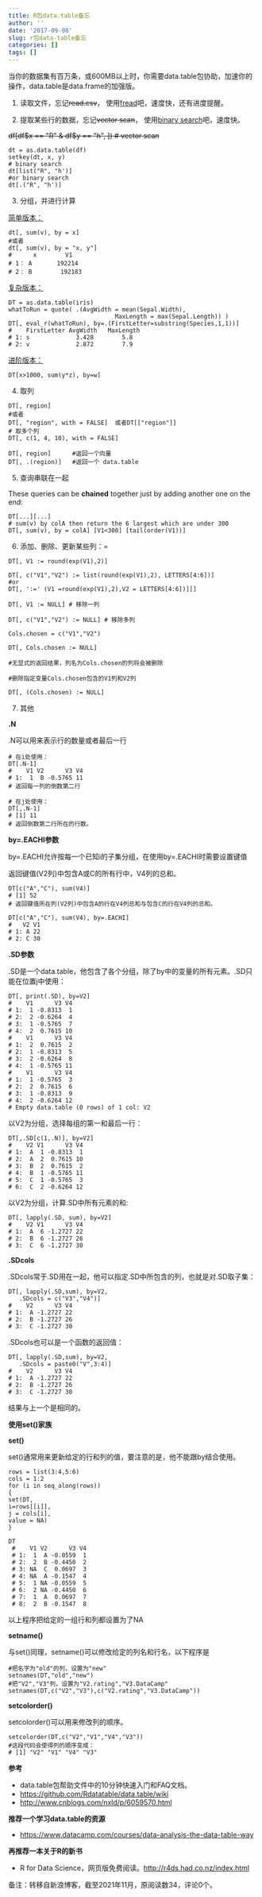 ```yaml
---
title: R包data.table备忘
author: ''
date: '2017-09-08'
slug: r包data-table备忘
categories: []
tags: []
---
```


当你的数据集有百万条，或600MB以上时，你需要data.table包协助，加速你的操作，data.table是data.frame的加强版。

1. 读取文件，忘记~~read.csv~~， 使用<u>fread</u>吧，速度快，还有进度提醒。

2. 提取某些行的数据，忘记~~vector scan~~， 使用<u>binary search</u>吧，速度快。

~~df[df$x == "R" & df$y == "h", ])    # vector scan~~

```{r}
dt = as.data.table(df)
setkey(dt, x, y)
# binary search
dt[list("R", "h')]          
#or binary search
dt[.("R", "h')]             
```
3. 分组，并进行计算

<u>简单版本：</u>
```{r}
dt[, sum(v), by = x]  
#或者
dt[, sum(v), by = "x, y"]
#      x        V1
# 1： A       192214
# 2： B        192183
```
<u>复杂版本：</u>
```{r}
DT = as.data.table(iris)
whatToRun = quote( .(AvgWidth = mean(Sepal.Width),
                              MaxLength = max(Sepal.Length)) )
DT[, eval_r(whatToRun), by=.(FirstLetter=substring(Species,1,1))]
#    FirstLetter AvgWidth   MaxLength
# 1: s             3.428        5.8
# 2: v             2.872        7.9
```
<u>进阶版本：</u>
```{r}
DT[x>1000, sum(y*z), by=w]
```
4. 取列
```{r}
DT[, region]  
#或者
DT[, "region", with = FALSE]  或者DT[["region"]]
# 取多个列
DT[, c(1, 4, 10), with = FALSE]

DT[, region]      #返回一个向量
DT[, .(region)]   #返回一个 data.table
```

5. 查询串联在一起

These queries can be **chained** together just by adding another one on the end:
```{r}
DT[...][...]
# sum(v) by colA then return the 6 largest which are under 300
DT[, sum(v), by = colA] [V1<300] [tail(order(V1))]
```
6. 添加、删除、更新某些列：=
```{r}
DT[, V1 := round(exp(V1),2)]

DT[, c("V1","V2") := list(round(exp(V1),2), LETTERS[4:6])] 
#or
DT[, ':=' (V1 =round(exp(V1),2),V2 = LETTERS[4:6])][]

DT[, V1 := NULL] # 移除一列

DT[, c("V1","V2") := NULL] # 移除多列

Cols.chosen = c("V1","V2")

DT[, Cols.chosen := NULL]

#无显式的返回结果，列名为Cols.chosen的列将会被删除

#删除指定变量Cols.chosen包含的V1列和V2列

DT[, (Cols.chosen) := NULL]
```
7. 其他

**.N**

.N可以用来表示行的数量或者最后一行
```{r}
# 在i处使用：
DT[.N-1]
#    V1 V2      V3 V4
# 1:  1  B -0.5765 11
# 返回每一列的倒数第二行

# 在j处使用：
DT[,.N-1]
# [1] 11
# 返回倒数第二行所在的行数。
```

**by=.EACHI参数**

by=.EACHI允许按每一个已知i的子集分组，在使用by=.EACHI时需要设置键值 

返回键值(V2列)中包含A或C的所有行中，V4列的总和。

```{r}
DT[c("A","C"), sum(V4)]
# [1] 52
# 返回键值所在列(V2列)中包含A的行在V4列总和与包含C的行在V4列的总和。

DT[c("A","C"), sum(V4), by=.EACHI]
#   V2 V1
# 1: A 22
# 2: C 30
```

**.SD参数**

.SD是一个data.table，他包含了各个分组，除了by中的变量的所有元素。.SD只能在位置j中使用：

```{r}
DT[, print(.SD), by=V2]
#    V1      V3 V4
# 1:  1 -0.8313  1
# 2:  2 -0.6264  4
# 3:  1 -0.5765  7
# 4:  2  0.7615 10
#    V1      V3 V4
# 1:  2  0.7615  2
# 2:  1 -0.8313  5
# 3:  2 -0.6264  8
# 4:  1 -0.5765 11
#    V1      V3 V4
# 1:  1 -0.5765  3
# 2:  2  0.7615  6
# 3:  1 -0.8313  9
# 4:  2 -0.6264 12
# Empty data.table (0 rows) of 1 col: V2
```
以V2为分组，选择每组的第一和最后一行：
```{r}
DT[,.SD[c(1,.N)], by=V2]
#    V2 V1      V3 V4
# 1:  A  1 -0.8313  1
# 2:  A  2  0.7615 10
# 3:  B  2  0.7615  2
# 4:  B  1 -0.5765 11
# 5:  C  1 -0.5765  3
# 6:  C  2 -0.6264 12
```

以V2为分组，计算.SD中所有元素的和:
```{r}
DT[, lapply(.SD, sum), by=V2]
#    V2 V1      V3 V4
# 1:  A  6 -1.2727 22
# 2:  B  6 -1.2727 26
# 3:  C  6 -1.2727 30
```
**.SDcols**

.SDcols常于.SD用在一起，他可以指定.SD中所包含的列，也就是对.SD取子集：

```{r}
DT[, lapply(.SD,sum), by=V2,
   .SDcols = c("V3","V4")]
#    V2      V3 V4
# 1:  A -1.2727 22
# 2:  B -1.2727 26
# 3:  C -1.2727 30
```
.SDcols也可以是一个函数的返回值：

```{r}
DT[, lapply(.SD,sum), by=V2,
   .SDcols = paste0("V",3:4)]
#    V2      V3 V4
# 1:  A -1.2727 22
# 2:  B -1.2727 26
# 3:  C -1.2727 30
```
结果与上一个是相同的。

**使用set()家族**

**set()**

set()通常用来更新给定的行和列的值，要注意的是，他不能跟by结合使用。

```{r}
rows = list(3:4,5:6)
cols = 1:2
for (i in seq_along(rows))
{ 
set(DT,
i=rows[[i]],
j = cols[i],
value = NA) 
}

DT
 #    V1 V2      V3 V4
 # 1:  1  A -0.0559  1
 # 2:  2  B -0.4450  2
 # 3: NA  C  0.0697  3
 # 4: NA  A -0.1547  4
 # 5:  1 NA -0.0559  5
 # 6:  2 NA -0.4450  6
 # 7:  1  A  0.0697  7
 # 8:  2  B -0.1547  8
 ```
以上程序把给定的一组行和列都设置为了NA

**setname()**

与set()同理，setname()可以修改给定的列名和行名，以下程序是

```{r}
#把名字为"old"的列，设置为"new"
setnames(DT,"old","new") 
#把"V2","V3"列，设置为"V2.rating","V3.DataCamp"
setnames(DT,c("V2","V3"),c("V2.rating","V3.DataCamp"))
```

**setcolorder()**

setcolorder()可以用来修改列的顺序。

```{r}
setcolorder(DT,c("V2","V1","V4","V3"))
#这段代码会使得列的顺序变成：
# [1] "V2" "V1" "V4" "V3"
```

**参考**

+ data.table包帮助文件中的10分钟快速入门和FAQ文档。
+ https://github.com/Rdatatable/data.table/wiki  
+ http://www.cnblogs.com/nxld/p/6059570.html 

**推荐一个学习data.table的资源**
+ https://www.datacamp.com/courses/data-analysis-the-data-table-way  


**再推荐一本关于R的新书**   
+ R for Data Science，网页版免费阅读。http://r4ds.had.co.nz/index.html  


备注：转移自新浪博客，截至2021年11月，原阅读数34，评论0个。  